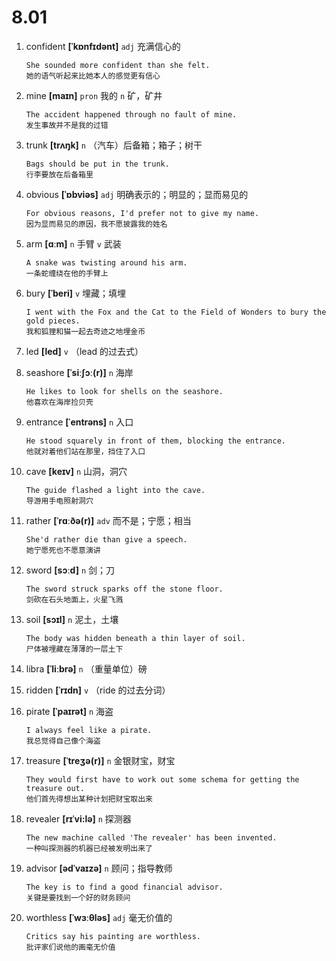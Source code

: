 # 8.01























1. confident **[ˈkɒnfɪdənt]** `adj` 充满信心的
    ```
    She sounded more confident than she felt.
    她的语气听起来比她本人的感觉更有信心
    ```

2. mine **[maɪn]** `pron` 我的 `n` 矿，矿井
    ```
    The accident happened through no fault of mine.
    发生事故并不是我的过错
    ```

3. trunk **[trʌŋk]** `n` （汽车）后备箱；箱子；树干
    ```
    Bags should be put in the trunk.
    行李要放在后备箱里
    ```

4. obvious **[ˈɒbviəs]** `adj` 明确表示的；明显的；显而易见的
    ```
    For obvious reasons, I'd prefer not to give my name.
    因为显而易见的原因，我不愿披露我的姓名
    ```

5. arm **[ɑːm]** `n` 手臂 `v` 武装
    ```
    A snake was twisting around his arm.
    一条蛇缠绕在他的手臂上
    ```

6. bury **[ˈberi]** `v` 埋藏；填埋
    ```
    I went with the Fox and the Cat to the Field of Wonders to bury the gold pieces.
    我和狐狸和猫一起去奇迹之地埋金币
    ```

7. led **[led]** `v` （lead 的过去式）

8. seashore **[ˈsiːʃɔː(r)]** `n` 海岸
    ```
    He likes to look for shells on the seashore.
    他喜欢在海岸捡贝壳
    ```

9. entrance **[ˈentrəns]** `n` 入口
    ```
    He stood squarely in front of them, blocking the entrance.
    他就对着他们站在那里，挡住了入口
    ```

10. cave **[keɪv]** `n` 山洞，洞穴
    ```
    The guide flashed a light into the cave.
    导游用手电照射洞穴
    ```

11. rather **[ˈrɑːðə(r)]** `adv` 而不是；宁愿；相当
    ```
    She'd rather die than give a speech.
    她宁愿死也不愿意演讲
    ```

12. sword **[sɔːd]** `n` 剑；刀
    ```
    The sword struck sparks off the stone floor.
    剑砍在石头地面上，火星飞溅
    ```

13. soil **[sɔɪl]** `n` 泥土，土壤
    ```
    The body was hidden beneath a thin layer of soil.
    尸体被埋藏在薄薄的一层土下
    ```

14. libra **[ˈliːbrə]** `n` （重量单位）磅

15. ridden **[ˈrɪdn]** `v` （ride 的过去分词）

16. pirate **[ˈpaɪrət]** `n` 海盗
    ```
    I always feel like a pirate.
    我总觉得自己像个海盗
    ```

17. treasure **[ˈtreʒə(r)]** `n` 金银财宝，财宝
    ```
    They would first have to work out some schema for getting the treasure out.
    他们首先得想出某种计划把财宝取出来
    ```

18. revealer **[rɪˈvi:lə]** `n` 探测器
    ```
    The new machine called 'The revealer' has been invented.
    一种叫探测器的机器已经被发明出来了
    ```

19. advisor **[ədˈvaɪzə]** `n` 顾问；指导教师
    ```
    The key is to find a good financial advisor.
    关键是要找到一个好的财务顾问
    ```

20. worthless **[ˈwɜːθləs]** `adj` 毫无价值的
    ```
    Critics say his painting are worthless.
    批评家们说他的画毫无价值
    ```
